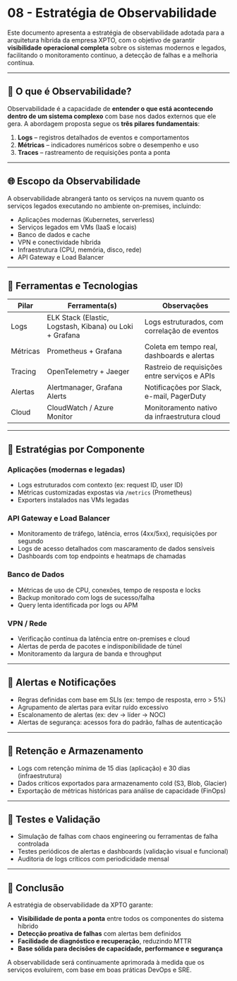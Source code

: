 # 08 - Estratégia de Observabilidade

Este documento apresenta a estratégia de observabilidade adotada para a arquitetura híbrida da empresa XPTO, com o objetivo de garantir **visibilidade operacional completa** sobre os sistemas modernos e legados, facilitando o monitoramento contínuo, a detecção de falhas e a melhoria contínua.

---

## 🔎 O que é Observabilidade?

Observabilidade é a capacidade de **entender o que está acontecendo dentro de um sistema complexo** com base nos dados externos que ele gera. A abordagem proposta segue os **três pilares fundamentais**:

1. **Logs** – registros detalhados de eventos e comportamentos
2. **Métricas** – indicadores numéricos sobre o desempenho e uso
3. **Traces** – rastreamento de requisições ponta a ponta

---

## 🌐 Escopo da Observabilidade

A observabilidade abrangerá tanto os serviços na nuvem quanto os serviços legados executando no ambiente on-premises, incluindo:

- Aplicações modernas (Kubernetes, serverless)
- Serviços legados em VMs (IaaS e locais)
- Banco de dados e cache
- VPN e conectividade híbrida
- Infraestrutura (CPU, memória, disco, rede)
- API Gateway e Load Balancer

---

## 🧰 Ferramentas e Tecnologias

| Pilar    | Ferramenta(s)                                           | Observações                                   |
| -------- | ------------------------------------------------------- | --------------------------------------------- |
| Logs     | ELK Stack (Elastic, Logstash, Kibana) ou Loki + Grafana | Logs estruturados, com correlação de eventos  |
| Métricas | Prometheus + Grafana                                    | Coleta em tempo real, dashboards e alertas    |
| Tracing  | OpenTelemetry + Jaeger                                  | Rastreio de requisições entre serviços e APIs |
| Alertas  | Alertmanager, Grafana Alerts                            | Notificações por Slack, e-mail, PagerDuty     |
| Cloud    | CloudWatch / Azure Monitor                              | Monitoramento nativo da infraestrutura cloud  |

---

## 🚦 Estratégias por Componente

### Aplicações (modernas e legadas)

- Logs estruturados com contexto (ex: request ID, user ID)
- Métricas customizadas expostas via `/metrics` (Prometheus)
- Exporters instalados nas VMs legadas

### API Gateway e Load Balancer

- Monitoramento de tráfego, latência, erros (4xx/5xx), requisições por segundo
- Logs de acesso detalhados com mascaramento de dados sensíveis
- Dashboards com top endpoints e heatmaps de chamadas

### Banco de Dados

- Métricas de uso de CPU, conexões, tempo de resposta e locks
- Backup monitorado com logs de sucesso/falha
- Query lenta identificada por logs ou APM

### VPN / Rede

- Verificação contínua da latência entre on-premises e cloud
- Alertas de perda de pacotes e indisponibilidade de túnel
- Monitoramento da largura de banda e throughput

---

## 🔔 Alertas e Notificações

- Regras definidas com base em SLIs (ex: tempo de resposta, erro > 5%)
- Agrupamento de alertas para evitar ruído excessivo
- Escalonamento de alertas (ex: dev → líder → NOC)
- Alertas de segurança: acessos fora do padrão, falhas de autenticação

---

## 🔁 Retenção e Armazenamento

- Logs com retenção mínima de 15 dias (aplicação) e 30 dias (infraestrutura)
- Dados críticos exportados para armazenamento cold (S3, Blob, Glacier)
- Exportação de métricas históricas para análise de capacidade (FinOps)

---

## 🧪 Testes e Validação

- Simulação de falhas com chaos engineering ou ferramentas de falha controlada
- Testes periódicos de alertas e dashboards (validação visual e funcional)
- Auditoria de logs críticos com periodicidade mensal

---

## 📌 Conclusão

A estratégia de observabilidade da XPTO garante:

- **Visibilidade de ponta a ponta** entre todos os componentes do sistema híbrido
- **Detecção proativa de falhas** com alertas bem definidos
- **Facilidade de diagnóstico e recuperação**, reduzindo MTTR
- **Base sólida para decisões de capacidade, performance e segurança**

A observabilidade será continuamente aprimorada à medida que os serviços evoluírem, com base em boas práticas DevOps e SRE.
